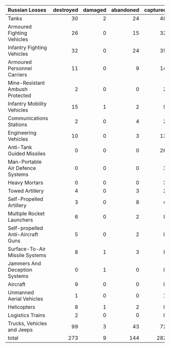 | Russian Losses                    |   destroyed |   damaged |   abandoned |   captured |   total |
|:----------------------------------|------------:|----------:|------------:|-----------:|--------:|
| Tanks                             |          30 |         2 |          24 |         48 |     104 |
| Armoured Fighting Vehicles        |          26 |         0 |          15 |         32 |      73 |
| Infantry Fighting Vehicles        |          32 |         0 |          24 |         35 |      91 |
| Armoured Personnel Carriers       |          11 |         0 |           9 |         14 |      34 |
| Mine-Resistant Ambush Protected   |           2 |         0 |           0 |          2 |       4 |
| Infantry Mobility Vehicles        |          15 |         1 |           2 |          9 |      27 |
| Communications Stations           |           2 |         0 |           4 |          2 |       8 |
| Engineering Vehicles              |          10 |         0 |           3 |         13 |      26 |
| Anti-Tank Guided Missiles         |           0 |         0 |           0 |         26 |      26 |
| Man-Portable Air Defence Systems  |           0 |         0 |           0 |          3 |       3 |
| Heavy Mortars                     |           0 |         0 |           0 |          3 |       3 |
| Towed Artillery                   |           4 |         0 |           3 |          2 |       9 |
| Self-Propelled Artillery          |           3 |         0 |           8 |          4 |      15 |
| Multiple Rocket Launchers         |           6 |         0 |           2 |          8 |      16 |
| Self-propelled Anti-Aircraft Guns |           5 |         0 |           2 |          0 |       7 |
| Surface-To-Air Missile Systems    |           8 |         1 |           3 |          8 |      20 |
| Jammers And Deception Systems     |           0 |         1 |           0 |          0 |       1 |
| Aircraft                          |           9 |         0 |           0 |          0 |       9 |
| Unmanned Aerial Vehicles          |           1 |         0 |           0 |          1 |       2 |
| Helicopters                       |           8 |         1 |           2 |          0 |      11 |
| Logistics Trains                  |           2 |         0 |           0 |          0 |       2 |
| Trucks, Vehicles and Jeeps        |          99 |         3 |          43 |         72 |     217 |
| total                             |         273 |         9 |         144 |        282 |     708 |